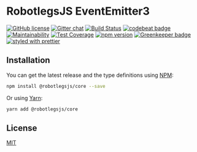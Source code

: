 # RobotlegsJS EventEmitter3

[![GitHub license](https://img.shields.io/badge/license-MIT-green.svg)](https://github.com/RobotlegsJS/RobotlegsJS-EventEmitter3/blob/master/LICENSE)
[![Gitter chat](https://badges.gitter.im/RobotlegsJS/RobotlegsJS.svg)](https://gitter.im/RobotlegsJS/RobotlegsJS)
[![Build Status](https://secure.travis-ci.org/RobotlegsJS/RobotlegsJS.svg?branch=master)](https://travis-ci.org/RobotlegsJS/RobotlegsJS)
[![codebeat badge](https://codebeat.co/badges/71e222e9-851f-456d-85da-191686af0be5)](https://codebeat.co/projects/github-com-robotlegsjs-robotlegsjs-master)
[![Maintainability](https://api.codeclimate.com/v1/badges/6a6bb3d51f955aef1cd7/maintainability)](https://codeclimate.com/github/RobotlegsJS/RobotlegsJS/maintainability)
[![Test Coverage](https://api.codeclimate.com/v1/badges/6a6bb3d51f955aef1cd7/test_coverage)](https://codeclimate.com/github/RobotlegsJS/RobotlegsJS/test_coverage)
[![npm version](https://badge.fury.io/js/%40robotlegsjs%2Fcore.svg)](https://badge.fury.io/js/%40robotlegsjs%2Fcore)
[![Greenkeeper badge](https://badges.greenkeeper.io/RobotlegsJS/RobotlegsJS.svg)](https://greenkeeper.io/)
[![styled with prettier](https://img.shields.io/badge/styled_with-prettier-ff69b4.svg)](https://github.com/prettier/prettier)

## Installation

You can get the latest release and the type definitions using [NPM](https://www.npmjs.com/):

```bash
npm install @robotlegsjs/core --save
```

Or using [Yarn](https://yarnpkg.com/en/):

```bash
yarn add @robotlegsjs/core
````

## License

[MIT](LICENSE)
